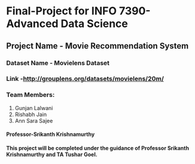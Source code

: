 # Final-Project for INFO 7390-Advanced Data Science

## Project Name - Movie Recommendation System

### Dataset Name - Movielens Dataset
### Link -http://grouplens.org/datasets/movielens/20m/
                          
### Team Members:

1. Gunjan Lalwani
2. Rishabh Jain
3. Ann Sara Sajee

#### Professor-Srikanth Krishnamurthy

#### This project will be completed under the guidance of Professor Srikanth Krishnamurthy and TA Tushar Goel.
